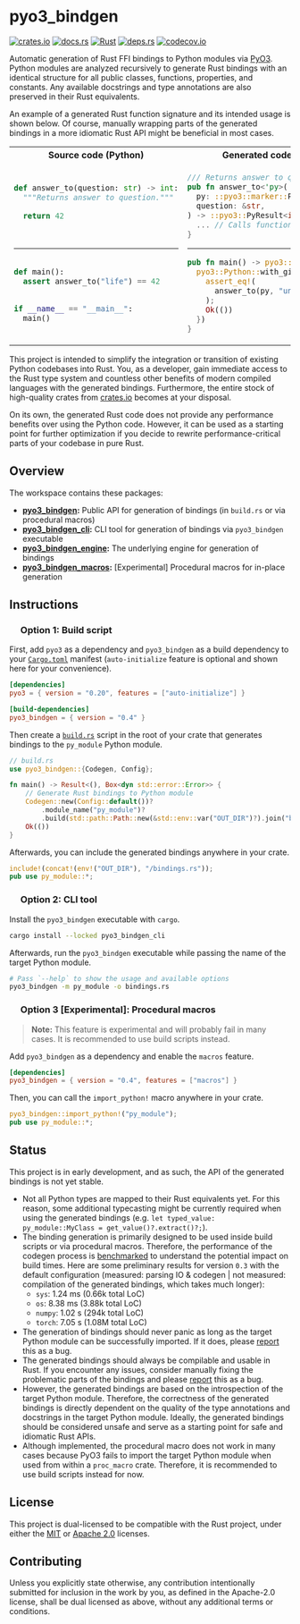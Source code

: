 # pyo3_bindgen

<p align="left">
  <a href="https://crates.io/crates/pyo3_bindgen">                                   <img alt="crates.io"  src="https://img.shields.io/crates/v/pyo3_bindgen.svg"></a>
  <a href="https://docs.rs/pyo3_bindgen">                                            <img alt="docs.rs"    src="https://docs.rs/pyo3_bindgen/badge.svg"></a>
  <a href="https://github.com/AndrejOrsula/pyo3_bindgen/actions/workflows/rust.yml"> <img alt="Rust"       src="https://github.com/AndrejOrsula/pyo3_bindgen/actions/workflows/rust.yml/badge.svg"></a>
  <a href="https://deps.rs/repo/github/AndrejOrsula/pyo3_bindgen">                   <img alt="deps.rs"    src="https://deps.rs/repo/github/AndrejOrsula/pyo3_bindgen/status.svg"></a>
  <a href="https://codecov.io/gh/AndrejOrsula/pyo3_bindgen">                         <img alt="codecov.io" src="https://codecov.io/gh/AndrejOrsula/pyo3_bindgen/branch/main/graph/badge.svg"></a>
</p>

Automatic generation of Rust FFI bindings to Python modules via [PyO3](https://pyo3.rs). Python modules are analyzed recursively to generate Rust bindings with an identical structure for all public classes, functions, properties, and constants. Any available docstrings and type annotations are also preserved in their Rust equivalents.

An example of a generated Rust function signature and its intended usage is shown below. Of course, manually wrapping parts of the generated bindings in a more idiomatic Rust API might be beneficial in most cases.

<table>
<tr><th><img src="https://www.svgrepo.com/show/354238/python.svg" width="12" height="12"></a> Source code (Python) <img src="https://www.svgrepo.com/show/354238/python.svg" width="12" height="12"></a></th><th><img src="https://rustacean.net/assets/rustacean-flat-noshadow.svg" width="12" height="12"> Generated code (Rust) <img src="https://rustacean.net/assets/rustacean-flat-noshadow.svg" width="12" height="12"></th></tr>
<tr>
<td>

```py
 
def answer_to(question: str) -> int:
  """Returns answer to question."""

  return 42

 
```

______________________________________________________________________

```py
 
def main():
  assert answer_to("life") == 42


if __name__ == "__main__":
  main()
 
```

</td>
<td>

```rs
/// Returns answer to question.
pub fn answer_to<'py>(
  py: ::pyo3::marker::Python<'py>,
  question: &str,
) -> ::pyo3::PyResult<i64> {
  ... // Calls function via `pyo3`
}
```

______________________________________________________________________

```rs
pub fn main() -> pyo3::PyResult<()> {
  pyo3::Python::with_gil(|py| {
    assert_eq!(
      answer_to(py, "universe")?, 42
    );
    Ok(())
  })
}
```

</td>
</tr>
</table>

This project is intended to simplify the integration or transition of existing Python codebases into Rust. You, as a developer, gain immediate access to the Rust type system and countless other benefits of modern compiled languages with the generated bindings. Furthermore, the entire stock of high-quality crates from [crates.io](https://crates.io) becomes at your disposal.

On its own, the generated Rust code does not provide any performance benefits over using the Python code. However, it can be used as a starting point for further optimization if you decide to rewrite performance-critical parts of your codebase in pure Rust.

## Overview

The workspace contains these packages:

- **[pyo3_bindgen](pyo3_bindgen):** Public API for generation of bindings (in `build.rs` or via procedural macros)
- **[pyo3_bindgen_cli](pyo3_bindgen_cli):** CLI tool for generation of bindings via `pyo3_bindgen` executable
- **[pyo3_bindgen_engine](pyo3_bindgen_engine):** The underlying engine for generation of bindings
- **[pyo3_bindgen_macros](pyo3_bindgen_macros):** \[Experimental\] Procedural macros for in-place generation

## Instructions

### <a href="#-option-1-build-script"><img src="https://rustacean.net/assets/rustacean-flat-noshadow.svg" width="16" height="16"></a> Option 1: Build script

First, add `pyo3` as a dependency and `pyo3_bindgen` as a build dependency to your [`Cargo.toml`](https://doc.rust-lang.org/cargo/reference/manifest.html) manifest (`auto-initialize` feature is optional and shown here for your convenience).

```toml
[dependencies]
pyo3 = { version = "0.20", features = ["auto-initialize"] }

[build-dependencies]
pyo3_bindgen = { version = "0.4" }
```

Then create a [`build.rs`](https://doc.rust-lang.org/cargo/reference/build-scripts.html) script in the root of your crate that generates bindings to the `py_module` Python module.

```rs
// build.rs
use pyo3_bindgen::{Codegen, Config};

fn main() -> Result<(), Box<dyn std::error::Error>> {
    // Generate Rust bindings to Python module
    Codegen::new(Config::default())?
        .module_name("py_module")?
        .build(std::path::Path::new(&std::env::var("OUT_DIR")?).join("bindings.rs"))?;
    Ok(())
}
```

Afterwards, you can include the generated bindings anywhere in your crate.

```rs
include!(concat!(env!("OUT_DIR"), "/bindings.rs"));
pub use py_module::*;
```

### <a href="#-option-2-cli-tool"><img src="https://www.svgrepo.com/show/353478/bash-icon.svg" width="16" height="16"></a> Option 2: CLI tool

Install the `pyo3_bindgen` executable with `cargo`.

```bash
cargo install --locked pyo3_bindgen_cli
```

Afterwards, run the `pyo3_bindgen` executable while passing the name of the target Python module.

```bash
# Pass `--help` to show the usage and available options
pyo3_bindgen -m py_module -o bindings.rs
```

### <a href="#-option-3-experimental-procedural-macros"><img src="https://www.svgrepo.com/show/269868/lab.svg" width="16" height="16"></a> Option 3 \[Experimental\]: Procedural macros

> **Note:** This feature is experimental and will probably fail in many cases. It is recommended to use build scripts instead.

Add `pyo3_bindgen` as a dependency and enable the `macros` feature.

```toml
[dependencies]
pyo3_bindgen = { version = "0.4", features = ["macros"] }
```

Then, you can call the `import_python!` macro anywhere in your crate.

```rs
pyo3_bindgen::import_python!("py_module");
pub use py_module::*;
```

## Status

This project is in early development, and as such, the API of the generated bindings is not yet stable.

- Not all Python types are mapped to their Rust equivalents yet. For this reason, some additional typecasting might be currently required when using the generated bindings (e.g. `let typed_value: py_module::MyClass = get_value()?.extract()?;`).
- The binding generation is primarily designed to be used inside build scripts or via procedural macros. Therefore, the performance of the codegen process is [benchmarked](./pyo3_bindgen_engine/benches/bindgen.rs) to understand the potential impact on build times. Here are some preliminary results for version `0.3` with the default configuration (measured: parsing IO & codegen | not measured: compilation of the generated bindings, which takes much longer):
  - `sys`: 1.24 ms (0.66k total LoC)
  - `os`: 8.38 ms (3.88k total LoC)
  - `numpy`: 1.02 s (294k total LoC)
  - `torch`: 7.05 s (1.08M total LoC)
- The generation of bindings should never panic as long as the target Python module can be successfully imported. If it does, please [report](https://github.com/AndrejOrsula/pyo3_bindgen/issues/new) this as a bug.
- The generated bindings should always be compilable and usable in Rust. If you encounter any issues, consider manually fixing the problematic parts of the bindings and please [report](https://github.com/AndrejOrsula/pyo3_bindgen/issues/new) this as a bug.
- However, the generated bindings are based on the introspection of the target Python module. Therefore, the correctness of the generated bindings is directly dependent on the quality of the type annotations and docstrings in the target Python module. Ideally, the generated bindings should be considered unsafe and serve as a starting point for safe and idiomatic Rust APIs.
- Although implemented, the procedural macro does not work in many cases because PyO3 fails to import the target Python module when used from within a `proc_macro` crate. Therefore, it is recommended to use build scripts instead for now.

## License

This project is dual-licensed to be compatible with the Rust project, under either the [MIT](LICENSE-MIT) or [Apache 2.0](LICENSE-APACHE) licenses.

## Contributing

Unless you explicitly state otherwise, any contribution intentionally submitted for inclusion in the work by you, as defined in the Apache-2.0 license, shall be dual licensed as above, without any additional terms or conditions.
